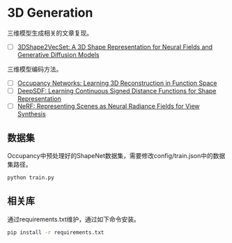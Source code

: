 # 3D Generation

三维模型生成相关的文章复现。

- [ ] [3DShape2VecSet: A 3D Shape Representation for Neural Fields and Generative Diffusion Models](https://arxiv.org/abs/2301.11445)

三维模型编码方法。
- [ ] [Occupancy Networks: Learning 3D Reconstruction in Function Space](https://arxiv.org/abs/1812.03828)
- [ ] [DeepSDF: Learning Continuous Signed Distance Functions for Shape Representation](https://arxiv.org/abs/1901.05103)
- [ ] [NeRF: Representing Scenes as Neural Radiance Fields for View Synthesis](https://arxiv.org/abs/2003.08934)

## 数据集

Occupancy中预处理好的ShapeNet数据集，需要修改config/train.json中的数据集路径。

```bash
python train.py
```

## 相关库

通过requirements.txt维护，通过如下命令安装。

```bash
pip install -r requirements.txt
```
